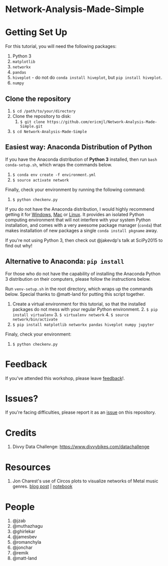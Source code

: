 Network-Analysis-Made-Simple
============================

# Getting Set Up

For this tutorial, you will need the following packages:

1. Python 3
2. `matplotlib`
3. `networkx`
4. `pandas`
5. `hiveplot` - do not do `conda install hiveplot`, but `pip install hiveplot`.
6. `numpy`

## Clone the repository

1. `$ cd /path/to/your/directory`
1. Clone the repository to disk:
    1. `$ git clone https://github.com/ericmjl/Network-Analysis-Made-Simple.git`
1. `$ cd Network-Analysis-Made-Simple`

## Easiest way: Anaconda Distribution of Python

If you have the Anaconda distribution of **Python 3** installed, then run `bash conda-setup.sh`, which wraps the commands below.

1. `$ conda env create -f environment.yml`
1. `$ source activate network`

Finally, check your environment by running the following command:

1. `$ python checkenv.py`

If you do not have the Anaconda distribution, I would highly recommend getting it for [Windows][2], [Mac][3] or [Linux][4]. It provides an isolated Python computing environment that will not interfere with your system Python installation, and comes with a very awesome package manager (`conda`) that makes installation of new packages a single `conda install pkgname` away.

If you're not using Python 3, then check out @jakevdp's talk at SciPy2015 to find out why!

## Alternative to Anaconda: `pip install`

For those who do not have the capability of installing the Anaconda Python 3 distribution on their computers, please follow the instructions below.

Run `venv-setup.sh` in the root directory, which wraps up the commands below. Special thanks to @matt-land for putting this script together.

1. Create a virtual environment for this tutorial, so that the installed packages do not mess with your regular Python environment.
    2. `$ pip install virtualenv`
    3. `$ virtualenv network`
    4. `$ source network/bin/activate`
5. `$ pip install matplotlib networkx pandas hiveplot numpy jupyter`

Finaly, check your environment:

1. `$ python checkenv.py`

# Feedback

If you've attended this workshop, please leave [feedback][7]!.

# Issues?

If you're facing difficulties, please report it as an [issue][1] on this repository.

# Credits

1. Divvy Data Challenge: https://www.divvybikes.com/datachallenge

# Resources

1. Jon Charest's use of Circos plots to visualize networks of Metal music genres. [blog post][5] | [notebook][6]

# People

1. @jzab
2. @muthazhagu
3. @ghirlekar
4. @jamesbev
5. @romanchyla
1. @jonchar
2. @remik
2. @matt-land

[1]: https://github.com/ericmjl/Network-Analysis-Made-Simple/issues
[2]: http://repo.continuum.io/archive/Anaconda3-4.0.0-Windows-x86_64.exe
[3]: http://repo.continuum.io/archive/Anaconda3-4.0.0-MacOSX-x86_64.pkg
[4]: http://repo.continuum.io/archive/Anaconda3-4.0.0-Linux-x86_64.sh
[5]: http://jonchar.net/2016/05/20/exploring-metal-subgenres-with-python.html
[6]: http://jonchar.net/notebooks/MA-Exploratory-Analysis#Enter-the-Circos-plot
[7]: https://ericma1.typeform.com/to/aCljQl
